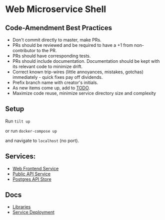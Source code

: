 # Web Microservice Shell

## Code-Amendment Best Practices 
- Don't commit directly to master, make PRs. 
- PRs should be reviewed and be required to have a +1 from non-contributor to the PR.
- PRs should have corresponding tests. 
- PRs should include documentation. Documentation should be kept with its relevant code to minimize drift.
- Correct known trip-wires (little annoyances, mistakes, gotchas) immediately - quick fixes pay off dividends.
- Prefix branch name with creator's initials.
- As new items come up, add to [TODO](./TODO.md). 
- Maximize code reuse, minimize service directory size and complexity

## Setup
Run `tilt up`
 
or run `docker-compose up`

and navigate to `localhost` (no port). 

## Services: 
- [Web Frontend Service](./services/web-frontend/src/components/README.md)
- [Public API Service](./services/public-api/README.md)
- [Postgres API Store](./services/api-store/README.md)

## Docs
- [Libraries](./libraries/golang/README.md)
- [Service Deployment](./deploy/README.md)
